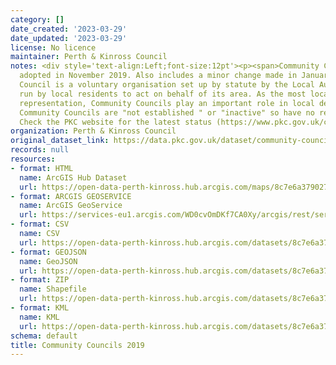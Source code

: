 ```yaml
---
category: []
date_created: '2023-03-29'
date_updated: '2023-03-29'
license: No licence
maintainer: Perth & Kinross Council
notes: <div style='text-align:Left;font-size:12pt'><p><span>Community Council boundaries
  adopted in November 2019. Also includes a minor change made in January 2020. A Community
  Council is a voluntary organisation set up by statute by the Local Authority and
  run by local residents to act on behalf of its area. As the most local tier of elected
  representation, Community Councils play an important role in local democracy. Some
  Community Councils are "not established " or "inactive" so have no representation.
  Check the PKC website for the latest status (https://www.pkc.gov.uk/communitycouncilcontacts).</span></p></div>
organization: Perth & Kinross Council
original_dataset_link: https://data.pkc.gov.uk/dataset/community-councils-2019
records: null
resources:
- format: HTML
  name: ArcGIS Hub Dataset
  url: https://open-data-perth-kinross.hub.arcgis.com/maps/8c7e6a37902743259d84ce95c905b7d0_5
- format: ARCGIS GEOSERVICE
  name: ArcGIS GeoService
  url: https://services-eu1.arcgis.com/WD0cvOmDKf7CA0Xy/arcgis/rest/services/Community_Councils_2019/FeatureServer/5
- format: CSV
  name: CSV
  url: https://open-data-perth-kinross.hub.arcgis.com/datasets/8c7e6a37902743259d84ce95c905b7d0_5.csv?outSR=%7B%22latestWkid%22%3A27700%2C%22wkid%22%3A27700%7D
- format: GEOJSON
  name: GeoJSON
  url: https://open-data-perth-kinross.hub.arcgis.com/datasets/8c7e6a37902743259d84ce95c905b7d0_5.geojson?outSR=%7B%22latestWkid%22%3A27700%2C%22wkid%22%3A27700%7D
- format: ZIP
  name: Shapefile
  url: https://open-data-perth-kinross.hub.arcgis.com/datasets/8c7e6a37902743259d84ce95c905b7d0_5.zip?outSR=%7B%22latestWkid%22%3A27700%2C%22wkid%22%3A27700%7D
- format: KML
  name: KML
  url: https://open-data-perth-kinross.hub.arcgis.com/datasets/8c7e6a37902743259d84ce95c905b7d0_5.kml?outSR=%7B%22latestWkid%22%3A27700%2C%22wkid%22%3A27700%7D
schema: default
title: Community Councils 2019
---
```

